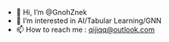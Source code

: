 - 👋 Hi, I’m @GnohZnek
- 👀 I’m interested in AI/Tabular Learning/GNN
- 📫 How to reach me : qijiqq@outlook.com

<!---
GnohZnek/GnohZnek is a ✨ special ✨ repository because its `README.md` (this file) appears on your GitHub profile.
You can click the Preview link to take a look at your changes.
--->
